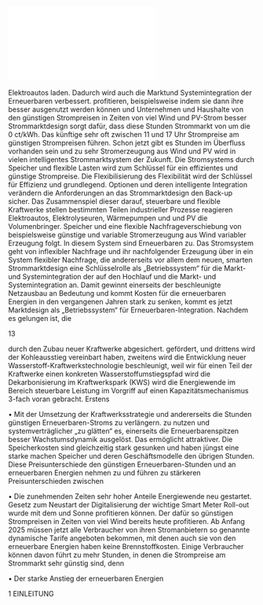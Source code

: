 ![./pages/page15.pdf](../assets/./pages/page15.pdf)




Elektroautos laden. Dadurch wird auch die Marktund Systemintegration der Erneuerbaren verbessert.
profitieren, beispielsweise indem sie dann ihre
besser ausgenutzt werden können und Unternehmen und Haushalte von den günstigen Strompreisen in Zeiten von viel Wind und PV-Strom besser
Strommarktdesign sorgt dafür, dass diese Stunden
Strommarkt von um die 0 ct/kWh. Das künftige
sehr oft zwischen 11 und 17 Uhr Strompreise am
günstigen Strompreisen führen. Schon jetzt gibt es
Stunden im Überfluss vorhanden sein und zu sehr
Stromerzeugung aus Wind und PV wird in vielen
intelligentes Strommarktsystem der Zukunft. Die
Stromsystems durch Speicher und flexible Lasten wird zum Schlüssel für ein effizientes und
günstige Strompreise. Die Flexibilisierung des
Flexibilität wird der Schlüssel für Effizienz und
grundlegend.
Optionen und deren intelligente Integration verändern die Anforderungen an das Strommarktdesign
den Back-up sicher. Das Zusammenspiel dieser
darauf, steuerbare und flexible Kraftwerke stellen
bestimmten Teilen industrieller Prozesse reagieren
Elektroautos, Elektrolyseuren, Wärmepumpen und
und PV die Volumenbringer. Speicher und eine flexible Nachfrageverschiebung von beispielsweise
günstige und variable Stromerzeugung aus Wind
variabler Erzeugung folgt. In diesem System sind
Erneuerbaren zu. Das Stromsystem geht von inflexibler Nachfrage und ihr nachfolgender Erzeugung über in ein System flexibler Nachfrage, die
andererseits vor allem dem neuen, smarten Strommarktdesign eine Schlüsselrolle als „Betriebssystem“ für die Markt- und Systemintegration der
auf den Hochlauf und die Markt- und Systemintegration an. Damit gewinnt einerseits der beschleunigte Netzausbau an Bedeutung und kommt
Kosten für die erneuerbaren Energien in den vergangenen Jahren stark zu senken, kommt es jetzt
Marktdesign als „Betriebssystem“ für Erneuerbaren-Integration. Nachdem es gelungen ist, die

13

durch den Zubau neuer Kraftwerke abgesichert.
gefördert, und drittens wird der Kohleausstieg
vereinbart haben, zweitens wird die Entwicklung neuer Wasserstoff-Kraftwerkstechnologie
beschleunigt, weil wir für einen Teil der Kraftwerke einen konkreten Wasserstoffumstiegspfad
wird die Dekarbonisierung im Kraftwerkspark
(KWS) wird die Energiewende im Bereich steuerbare Leistung im Vorgriff auf einen Kapazitätsmechanismus 3-fach voran gebracht. Erstens

• Mit der Umsetzung der Kraftwerksstrategie
und andererseits die Stunden günstigen Erneuerbaren-Stroms zu verlängern.
zu nutzen und systemverträglicher „zu glätten“
es, einerseits die Erneuerbarenspitzen besser
Wachstumsdynamik ausgelöst. Das ermöglicht
attraktiver. Die Speicherkosten sind gleichzeitig stark gesunken und haben jüngst eine starke
machen Speicher und deren Geschäftsmodelle
den übrigen Stunden. Diese Preisunterschiede
den günstigen Erneuerbaren-Stunden und
an erneuerbaren Energien nehmen zu und führen zu stärkeren Preisunterschieden zwischen

• Die zunehmenden Zeiten sehr hoher Anteile
Energiewende neu gestartet.
Gesetz zum Neustart der Digitalisierung der
wichtige Smart Meter Roll-out wurde mit dem
und Sonne profitieren können. Der dafür so
günstigen Strompreisen in Zeiten von viel Wind
bereits heute profitieren. Ab Anfang 2025 müssen jetzt alle Verbraucher von ihren Stromanbietern so genannte dynamische Tarife angeboten bekommen, mit denen auch sie von den
erneuerbare Energien haben keine Brennstoffkosten. Einige Verbraucher können davon
führt zu mehr Stunden, in denen die Strompreise am Strommarkt sehr günstig sind, denn

• Der starke Anstieg der erneuerbaren Energien

1 EINLEITUNG
